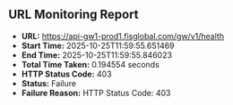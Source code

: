 ## URL Monitoring Report

- **URL:** https://api-gw1-prod1.fisglobal.com/gw/v1/health
- **Start Time:** 2025-10-25T11:59:55.651469
- **End Time:** 2025-10-25T11:59:55.846023
- **Total Time Taken:** 0.194554 seconds
- **HTTP Status Code:** 403
- **Status:** Failure
- **Failure Reason:** HTTP Status Code: 403
